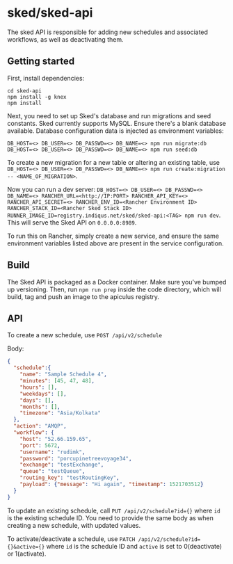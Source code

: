 # sked/sked-api

The sked API is responsible for adding new schedules and associated workflows, as well as deactivating them.

## Getting started

First, install dependencies:

```
cd sked-api
npm install -g knex
npm install
```

Next, you need to set up Sked's database and run migrations and seed constants. Sked currently supports MySQL. Ensure there's a blank database available. Database configuration data is injected as environment variables:

```
DB_HOST=<> DB_USER=<> DB_PASSWD=<> DB_NAME=<> npm run migrate:db
DB_HOST=<> DB_USER=<> DB_PASSWD=<> DB_NAME=<> npm run seed:db
```

To create a new migration for a new table or altering an existing table, use `DB_HOST=<> DB_USER=<> DB_PASSWD=<> DB_NAME=<> npm run create:migration -- <NAME_OF_MIGRATION>`.

Now you can run a dev server: `DB_HOST=<> DB_USER=<> DB_PASSWD=<> DB_NAME=<> RANCHER_URL=<http://IP:PORT> RANCHER_API_KEY=<> RANCHER_API_SECRET=<> RANCHER_ENV_ID=<Rancher Environment ID> RANCHER_STACK_ID=<Rancher Sked Stack ID> RUNNER_IMAGE_ID=registry.indiqus.net/sked/sked-api:<TAG> npm run dev`. This will serve the Sked API on `0.0.0.0:8989`.

To run this on Rancher, simply create a new service, and ensure the same environment variables listed above are present in the service configuration.

## Build

The Sked API is packaged as a Docker container. Make sure you've bumped up versioning. Then, run `npm run prep` inside the code directory, which will build, tag and push an image to the apiculus registry.

## API

To create a new schedule, use `POST /api/v2/schedule`

Body:

```json
{
  "schedule":{
    "name": "Sample Schedule 4",
    "minutes": [45, 47, 48], 
    "hours": [], 
    "weekdays": [],
    "days": [], 
    "months": [],
    "timezone": "Asia/Kolkata" 
  },
  "action": "AMQP",
  "workflow": {
    "host": "52.66.159.65", 
    "port": 5672, 
    "username": "rudimk", 
    "password": "porcupinetreevoyage34",
    "exchange": "testExchange",
    "queue": "testQueue",
    "routing_key": "testRoutingKey", 
    "payload": {"message": "Hi again", "timestamp": 1521703512}
  }
}
```

To update an existing schedule, call `PUT /api/v2/schedule?id={}` where `id` is the existing schedule ID. You need to provide the same body as when creating a new schedule, with updated values.

To activate/deactivate a schedule, use `PATCH /api/v2/schedule?id={}&active={}` where `id` is the schedule ID and `active` is set to 0(deactivate) or 1(activate). 